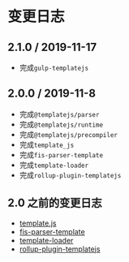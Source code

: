 # 变更日志

## 2.1.0 / 2019-11-17

- 完成`gulp-templatejs`

## 2.0.0 / 2019-11-8

- 完成`@templatejs/parser`
- 完成`@templatejs/runtime`
- 完成`@templatejs/precompiler`
- 完成`template_js`
- 完成`fis-parser-template`
- 完成`template-loader`
- 完成`rollup-plugin-templatejs`

## 2.0 之前的变更日志

- [template.js](https://github.com/yanhaijing/template.js/blob/master/packages/template/TODO.md)
- [fis-parser-template](https://github.com/yanhaijing/template.js/blob/master/packages/fis-parser-template/TODO.md)
- [template-loader](https://github.com/yanhaijing/template.js/blob/master/packages/template-loader/TODO.md)
- [rollup-plugin-templatejs](https://github.com/yanhaijing/template.js/blob/master/packages/rollup-plugin-templatejs/TODO.md)